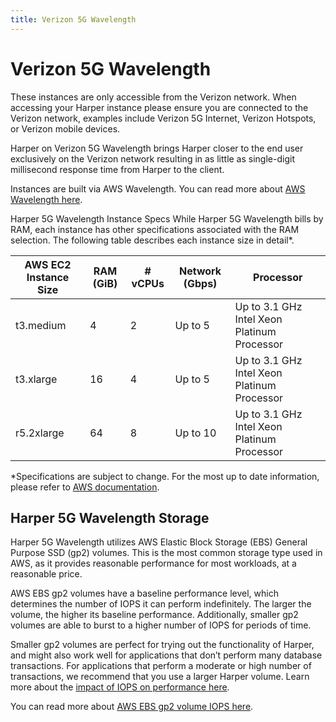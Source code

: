 ```yaml
---
title: Verizon 5G Wavelength
---
```


# Verizon 5G Wavelength

These instances are only accessible from the Verizon network. When accessing your Harper instance please ensure you are connected to the Verizon network, examples include Verizon 5G Internet, Verizon Hotspots, or Verizon mobile devices.

Harper on Verizon 5G Wavelength brings Harper closer to the end user exclusively on the Verizon network resulting in as little as single-digit millisecond response time from Harper to the client.

Instances are built via AWS Wavelength. You can read more about [AWS Wavelength here](https:/aws.amazon.com/wavelength/).

Harper 5G Wavelength Instance Specs While Harper 5G Wavelength bills by RAM, each instance has other specifications associated with the RAM selection. The following table describes each instance size in detail\*.

| AWS EC2 Instance Size | RAM (GiB) | # vCPUs | Network (Gbps) | Processor                                   |
| --------------------- | --------- | ------- | -------------- | ------------------------------------------- |
| t3.medium             | 4         | 2       | Up to 5        | Up to 3.1 GHz Intel Xeon Platinum Processor |
| t3.xlarge             | 16        | 4       | Up to 5        | Up to 3.1 GHz Intel Xeon Platinum Processor |
| r5.2xlarge            | 64        | 8       | Up to 10       | Up to 3.1 GHz Intel Xeon Platinum Processor |

\*Specifications are subject to change. For the most up to date information, please refer to [AWS documentation](https:/aws.amazon.com/ec2/instance-types/).

## Harper 5G Wavelength Storage

Harper 5G Wavelength utilizes AWS Elastic Block Storage (EBS) General Purpose SSD (gp2) volumes. This is the most common storage type used in AWS, as it provides reasonable performance for most workloads, at a reasonable price.

AWS EBS gp2 volumes have a baseline performance level, which determines the number of IOPS it can perform indefinitely. The larger the volume, the higher its baseline performance. Additionally, smaller gp2 volumes are able to burst to a higher number of IOPS for periods of time.

Smaller gp2 volumes are perfect for trying out the functionality of Harper, and might also work well for applications that don’t perform many database transactions. For applications that perform a moderate or high number of transactions, we recommend that you use a larger Harper volume. Learn more about the [impact of IOPS on performance here](iops-impact).

You can read more about [AWS EBS gp2 volume IOPS here](https:/docs.aws.amazon.com/AWSEC2/latest/UserGuide/ebs-volume-types.html#ebsvolumetypes_gp2).
